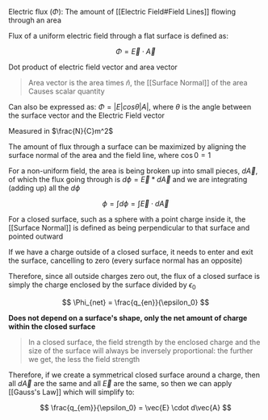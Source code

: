Electric flux ($\Phi$): The amount of [[Electric Field#Field Lines]] flowing through an area

Flux of a uniform electric field through a flat surface is defined as:

$$
\Phi = \vec{E} \cdot \vec{A}
$$

Dot product of electric field vector and area vector

> Area vector is the area times $\hat{n}$, the [[Surface Normal]] of the area
> Causes scalar quantity

Can also be expressed as: $\Phi = |E|cos{\theta}|A|$, where $\theta$ is the angle between the surface vector and the Electric Field vector

Measured in $\frac{N}{C}m^2$

The amount of flux through a surface can be maximized by aligning the surface normal of the area and the field line, where $\cos{0} = 1$

For a non-uniform field, the area is being broken up into small pieces, $d\vec{A}$, of which the flux going through is $d\phi = \vec{E} * d\vec{A}$ and we are integrating (adding up) all the $d\phi$

$$
\phi = \int{d\phi} = \int{\vec{E} \cdot d\vec{A}}
$$

For a closed surface, such as a sphere with a point charge inside it, the [[Surface Normal]] is defined as being perpendicular to that surface and pointed outward

If we have a charge outside of a closed surface, it needs to enter and exit the surface, cancelling to zero (every surface normal has an opposite)

Therefore, since all outside charges zero out, the flux of a closed surface is simply the charge enclosed by the surface divided by $\epsilon_0$

$$
\Phi_{net} = \frac{q_{en}}{\epsilon_0}
$$

**Does not depend on a surface's shape, only the net amount of charge within the closed surface**

> In a closed surface, the field strength by the enclosed charge and the size of the surface will always be inversely proportional: the further we get, the less the field strength

Therefore, if we create a symmetrical closed surface around a charge, then all $d\vec{A}$ are the same and all $\vec{E}$ are the same, so then we can apply [[Gauss's Law]] which will simplify to:

$$
\frac{q_{em}}{\epsilon_0} = \vec{E} \cdot d\vec{A}
$$
